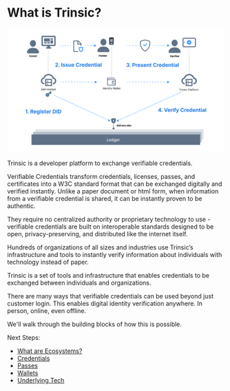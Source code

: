 # What is Trinsic?
![Trust Triangle](/_static/images/trust-triangle.png)

Trinsic is a developer platform to exchange verifiable credentials.

Verifiable Credentials transform credentials, licenses, passes, and certificates into a W3C standard format that can be exchanged digitally and verified instantly. Unlike a paper document or html form, when information from a verifiable credential is shared, it can be instantly proven to be authentic.

They require no centralized authority or proprietary technology to use - verifiable credentials are built on interoperable standards  designed to be open, privacy-preserving, and distributed like the internet itself.

Hundreds of organizations of all sizes and industries use Trinsic’s infrastructure and tools to instantly verify information about individuals with technology instead of paper.

Trinsic is a set of tools and infrastructure that enables credentials to be exchanged between individuals and organizations.

There are many ways that verifiable credentials can be used beyond just customer login. This enables digital identity verification anywhere. In person, online, even offline.

We'll walk through the building blocks of how this is possible.

Next Steps:

- [What are Ecosystems?](./ecosystems.md)
- [Credentials](./credentials.md)
- [Passes](./passes.md)
- [Wallets](./wallets.md)
- [Underlying Tech](./tech.md)
